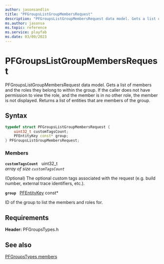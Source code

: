 ```yaml
---
author: jasonsandlin
title: "PFGroupsListGroupMembersRequest"
description: "PFGroupsListGroupMembersRequest data model. Gets a list of members and the roles they belong to within the group. If the caller does not have permission to view the role, and the member is in no other role, the member is not displayed. Returns a list of entities that are members of the group."
ms.author: jasonsa
ms.topic: reference
ms.service: playfab
ms.date: 03/09/2023
---
```


# PFGroupsListGroupMembersRequest  

PFGroupsListGroupMembersRequest data model. Gets a list of members and the roles they belong to within the group. If the caller does not have permission to view the role, and the member is in no other role, the member is not displayed. Returns a list of entities that are members of the group.  

## Syntax  
  
```cpp
typedef struct PFGroupsListGroupMembersRequest {  
    uint32_t customTagsCount;  
    PFEntityKey const* group;  
} PFGroupsListGroupMembersRequest;  
```
  
### Members  
  
**`customTagsCount`** &nbsp; uint32_t  
*array of size `customTagsCount`*  
  
(Optional) The optional custom tags associated with the request (e.g. build number, external trace identifiers, etc.).
  
**`group`** &nbsp; [PFEntityKey](../../pftypes/structs/pfentitykey-c.md) const*  
  
ID of the group to list the members and roles for.
  
  
## Requirements  
  
**Header:** PFGroupsTypes.h
  
## See also  
[PFGroupsTypes members](../pfgroupstypes_members.md)  

  
  
